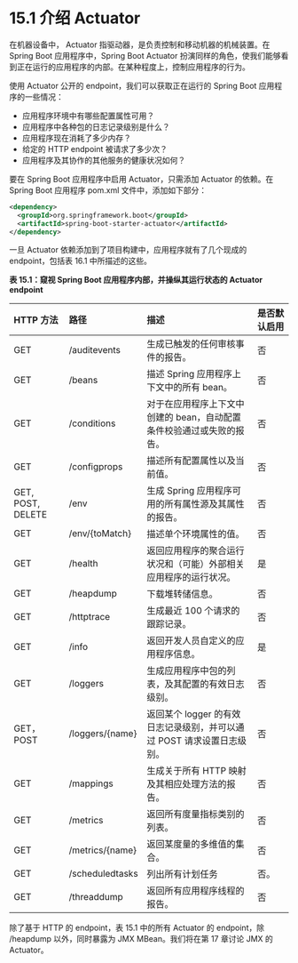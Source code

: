 # 15.1 介绍 Actuator

在机器设备中， Actuator 指驱动器，是负责控制和移动机器的机械装置。在 Spring Boot 应用程序中，Spring Boot Actuator 扮演同样的角色，使我们能够看到正在运行的应用程序的内部。在某种程度上，控制应用程序的行为。

使用 Actuator 公开的 endpoint，我们可以获取正在运行的 Spring Boot 应用程序的一些情况：

* 应用程序环境中有哪些配置属性可用？
* 应用程序中各种包的日志记录级别是什么？
* 应用程序现在消耗了多少内存？
* 给定的 HTTP endpoint 被请求了多少次？
* 应用程序及其协作的其他服务的健康状况如何？

要在 Spring Boot 应用程序中启用 Actuator，只需添加 Actuator 的依赖。在 Spring Boot 应用程序 pom.xml 文件中，添加如下部分：

```xml
<dependency>
  <groupId>org.springframework.boot</groupId>
  <artifactId>spring-boot-starter-actuator</artifactId>
</dependency>
```

一旦 Actuator 依赖添加到了项目构建中，应用程序就有了几个现成的 endpoint，包括表 16.1 中所描述的这些。

**表 15.1：窥视 Spring Boot 应用程序内部，并操纵其运行状态的 Actuator endpoint**

| HTTP 方法 | 路径 | 描述 | 是否默认启用 |
| :--- | :--- | :--- | :--- |
| GET | /auditevents | 生成已触发的任何审核事件的报告。 | 否 |
| GET | /beans | 描述 Spring 应用程序上下文中的所有 bean。 | 否 |
| GET | /conditions | 对于在应用程序上下文中创建的 bean，自动配置条件校验通过或失败的报告。 | 否 |
| GET | /configprops | 描述所有配置属性以及当前值。 | 否 |
| GET, POST, DELETE | /env | 生成 Spring 应用程序可用的所有属性源及其属性的报告。 | 否 |
| GET | /env/{toMatch} | 描述单个环境属性的值。 | 否 |
| GET | /health | 返回应用程序的聚合运行状况和（可能）外部相关应用程序的运行状况。 | 是 |
| GET | /heapdump | 下载堆转储信息。 | 否 |
| GET | /httptrace | 生成最近 100 个请求的跟踪记录。 | 否 |
| GET | /info | 返回开发人员自定义的应用程序信息。 | 是 |
| GET | /loggers | 生成应用程序中包的列表，及其配置的有效日志级别。 | 否 |
| GET，POST | /loggers/{name} | 返回某个 logger 的有效日志记录级别，并可以通过 POST 请求设置日志级别。 | 否 |
| GET | /mappings | 生成关于所有 HTTP 映射及其相应处理方法的报告。 | 否 |
| GET | /metrics | 返回所有度量指标类别的列表。 | 否 |
| GET | /metrics/{name} | 返回某度量的多维值的集合。 | 否 |
| GET | /scheduledtasks | 列出所有计划任务 | 否。 |
| GET | /threaddump | 返回所有应用程序线程的报告。 | 否 |

除了基于 HTTP 的 endpoint，表 15.1 中的所有 Actuator 的 endpoint，除 /heapdump 以外，同时暴露为 JMX MBean。我们将在第 17 章讨论 JMX 的 Actuator。

